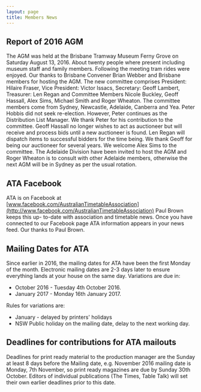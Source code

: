 ```yaml
---
layout: page
title: Members News
---
```


## Report of 2016 AGM
The AGM was held at the Brisbane Tramway Museum Ferny Grove on Saturday August 13, 2016. About twenty people where present including museum staff and family members. Following the meeting tram rides were enjoyed. Our thanks to Brisbane Convener Brian Webber and Brisbane members for hosting the AGM. The new committee comprises President: Hilaire Fraser, Vice President: Victor Issacs, Secretary: Geoff Lambert, Treasurer: Len Regan and Committee Members Nicole Buckley, Geoff Hassall, Alex Sims, Michael Smith and Roger Wheaton. The committee members come from Sydney, Newcastle, Adelaide, Canberra and Yea. Peter Hobbis did not seek re-election. However, Peter continues as the Distribution List Manager. We thank Peter for his contribution to the committee. Geoff Hassall no longer wishes to act as auctioneer but will receive and process bids until a new auctioneer is found. Len Regan will dispatch items to successful bidders for the time being. We thank Geoff for being our auctioneer for several years. We welcome Alex Sims to the committee. The Adelaide Division have been invited to host the AGM and Roger Wheaton is to consult with other Adelaide members, otherwise the next AGM will be in Sydney as per the usual rotation.

## ATA Facebook
ATA is on Facebook at [www.facebook.com/AustralianTimetableAssociation](http://www.facebook.com/AustralianTimetableAssociation) Paul Brown keeps this up- to-date with association and timetable news. Once you have connected to our Facebook page ATA information appears in your news feed. Our thanks to Paul Brown.

## Mailing Dates for ATA
Since earlier in 2016, the mailing dates for ATA have been the first Monday of the month. Electronic mailing dates are 2-3 days later to ensure everything lands at your house on the same day. Variations are due in:

* October 2016 - Tuesday 4th October 2016.
* January 2017 - Monday 16th January 2017.

Rules for variations are:

* January - delayed by printers' holidays
* NSW Public holiday on the mailing date, delay to the next working day.

## Deadlines for contributions for ATA mailouts
Deadlines for print ready material to the production manager are the Sunday at least 8 days before the Mailing date, e.g. November 2016 mailing date is Monday, 7th November, so print ready magazines are due by Sunday 30th October. Editors of individual publications (The Times, Table Talk) will set their own earlier deadlines prior to this date.
